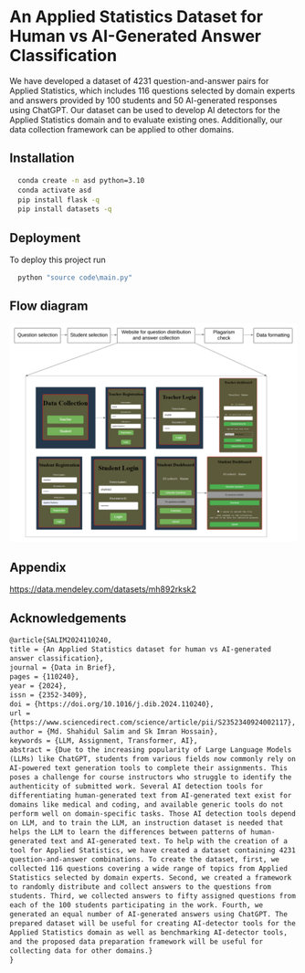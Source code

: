 
# An Applied Statistics Dataset for Human vs AI-Generated Answer Classification

We have developed a dataset of 4231 question-and-answer pairs for Applied Statistics, which includes 116 questions selected by domain experts and answers provided by 100 students and 50 AI-generated responses using ChatGPT. Our dataset can be used to develop AI detectors for the Applied Statistics domain and to evaluate existing ones. Additionally, our data collection framework can be applied to other domains.


## Installation

```bash
  conda create -n asd python=3.10
  conda activate asd
  pip install flask -q
  pip install datasets -q
```
    
## Deployment

To deploy this project run

```bash
  python "source code\main.py"
```


## Flow diagram

![alt text](https://github.com/shahidul034/An-Applied-Statistics-Dataset-for-Human-vs-AI-Generated-Answer-Classification/blob/main/flowchartV4.png)
## Appendix

https://data.mendeley.com/datasets/mh892rksk2


## Acknowledgements
```
@article{SALIM2024110240,
title = {An Applied Statistics dataset for human vs AI-generated answer classification},
journal = {Data in Brief},
pages = {110240},
year = {2024},
issn = {2352-3409},
doi = {https://doi.org/10.1016/j.dib.2024.110240},
url = {https://www.sciencedirect.com/science/article/pii/S2352340924002117},
author = {Md. Shahidul Salim and Sk Imran Hossain},
keywords = {LLM, Assignment, Transformer, AI},
abstract = {Due to the increasing popularity of Large Language Models (LLMs) like ChatGPT, students from various fields now commonly rely on AI-powered text generation tools to complete their assignments. This poses a challenge for course instructors who struggle to identify the authenticity of submitted work. Several AI detection tools for differentiating human-generated text from AI-generated text exist for domains like medical and coding, and available generic tools do not perform well on domain-specific tasks. Those AI detection tools depend on LLM, and to train the LLM, an instruction dataset is needed that helps the LLM to learn the differences between patterns of human-generated text and AI-generated text. To help with the creation of a tool for Applied Statistics, we have created a dataset containing 4231 question-and-answer combinations. To create the dataset, first, we collected 116 questions covering a wide range of topics from Applied Statistics selected by domain experts. Second, we created a framework to randomly distribute and collect answers to the questions from students. Third, we collected answers to fifty assigned questions from each of the 100 students participating in the work. Fourth, we generated an equal number of AI-generated answers using ChatGPT. The prepared dataset will be useful for creating AI-detector tools for the Applied Statistics domain as well as benchmarking AI-detector tools, and the proposed data preparation framework will be useful for collecting data for other domains.}
}
```


